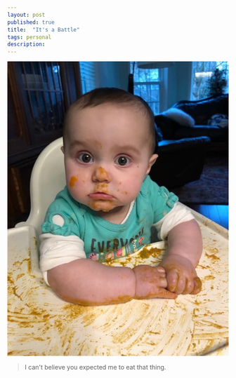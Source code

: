 ```yaml
---
layout: post
published: true
title:  "It's a Battle"
tags: personal
description: 
---
```


![domestic battle](/images/its_a_battle.jpg)

> I can't believe you expected me to eat that thing.
